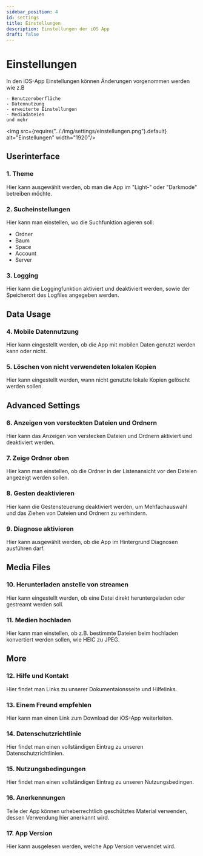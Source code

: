 ```yaml
---
sidebar_position: 4
id: settings
title: Einstellungen
description: Einstellungen der iOS App
draft: false
---
```


# Einstellungen

In den iOS-App Einstellungen können Änderungen vorgenommen werden wie z.B

    - Benutzeroberfläche
    - Datennutzung
    - erweiterte Einstellungen
    - Mediadateien
    und mehr

<img src={require(".././img/settings/einstellungen.png").default} alt="Einstellungen" width="1920"/>

## Userinterface

### 1. Theme

Hier kann ausgewählt werden, ob man die App im "Light-" oder "Darkmode" betreiben möchte.

### 2. Sucheinstellungen

Hier kann man einstellen, wo die Suchfunktion agieren soll:

- Ordner
- Baum
- Space
- Account
- Server

### 3. Logging

Hier kann die Loggingfunktion aktiviert und deaktiviert werden, sowie der Speicherort des Logfiles angegeben werden.

## Data Usage

### 4. Mobile Datennutzung

Hier kann eingestellt werden, ob die App mit mobilen Daten genutzt werden kann oder nicht.

### 5. Löschen von nicht verwendeten lokalen Kopien

Hier kann eingestellt werden, wann nicht genutzte lokale Kopien gelöscht werden sollen.

## Advanced Settings

### 6. Anzeigen von versteckten Dateien und Ordnern

Hier kann das Anzeigen von verstecken Dateien und Ordnern aktiviert und deaktiviert werden.

### 7. Zeige Ordner oben

Hier kann man einstellen, ob die Ordner in der Listenansicht vor den Dateien angezeigt werden sollen.

### 8. Gesten deaktivieren

Hier kann die Gestensteuerung deaktiviert werden, um Mehfachauswahl und das Ziehen von Dateien und Ordnern zu verhindern.

### 9. Diagnose aktivieren

Hier kann ausgewählt werden, ob die App im Hintergrund Diagnosen ausführen darf.

## Media Files

### 10. Herunterladen anstelle von streamen

Hier kann eingestellt werden, ob eine Datei direkt heruntergeladen oder gestreamt werden soll.

### 11. Medien hochladen

Hier kann man einstellen, ob z.B. bestimmte Dateien beim hochladen konvertiert werden sollen, wie HEIC zu JPEG.

## More

### 12. Hilfe und Kontakt

Hier findet man Links zu unserer Dokumentaionsseite und Hilfelinks.

### 13. Einem Freund empfehlen

Hier kann man einen Link zum Download der iOS-App weiterleiten.

### 14. Datenschutzrichtlinie

Hier findet man einen vollständigen Eintrag zu unseren Datenschutzrichtlinien.

### 15. Nutzungsbedingungen

Hier findet man einen vollständigen Eintrag zu unseren Nutzungsbedingen.

### 16. Anerkennungen

Teile der App können urheberrechtlich geschütztes Material verwenden, dessen Verwendung hier anerkannt wird.

### 17. App Version

Hier kann ausgelesen werden, welche App Version verwendet wird.
